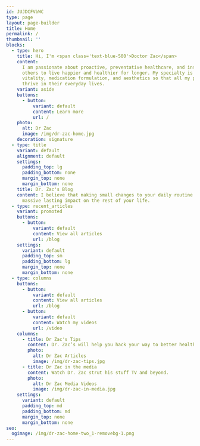 ```yaml
---
id: JUJDCFVbWC
type: page
layout: page-builder
title: Home
permalink: /
thumbnail: ''
blocks:
  - type: hero
    title: Hi, I'm <span class='text-blue-500'>Doctor Zac</span>
    content:
      I am passionate about proactive, preventative healthcare, and inspiring
      others to live happier and healthier for longer. My specialty is bespoke
      vitality, medication formulation, and aesthetics so that all my patients
      thrive in their everyday lives.
    variant: aside
    buttons:
      - button:
          variant: default
          content: Learn more
          url: /
    photo:
      alt: Dr Zac
      image: /img/dr-zac-home.jpg
    decoration: signature
  - type: title
    variant: default
    alignment: default
    settings:
      padding_top: lg
      padding_bottom: none
      margin_top: none
      margin_bottom: none
    title: Dr. Zac's Blog
    content: I believe that making small changes to your daily routine can have
      massive lasting impact on the rest of your life.
  - type: recent_articles
    variant: promoted
    buttons:
      - button:
          variant: default
          content: View all articles
          url: /blog
    settings:
      variant: default
      padding_top: sm
      padding_bottom: lg
      margin_top: none
      margin_bottom: none
  - type: columns
    buttons:
      - button:
          variant: default
          content: View all articles
          url: /blog
      - button:
          variant: default
          content: Watch my videos
          url: /video
    columns:
      - title: Dr Zac's Tips
        content: Dr. Zac’s will help you hack your way to better health.
        photo:
          alt: Dr Zac Articles
          image: /img/dr-zac-tips.jpg
      - title: Dr Zac in the media
        content: Watch Dr. Zac strut his stuff TV and beyond.
        photo:
          alt: Dr Zac Media Videos
          image: /img/dr-zac-in-media.jpg
    settings:
      variant: default
      padding_top: md
      padding_bottom: md
      margin_top: none
      margin_bottom: none
seo:
  ogimage: /img/dr-zac-home-two_1-removebg-1.png
---
```


